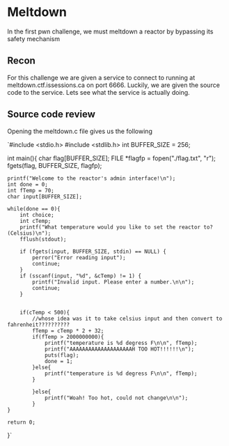 # Meltdown

In the first pwn challenge, we must meltdown a reactor by bypassing its safety mechanism

## Recon

For this challenge we are given a service to connect to running at meltdown.ctf.issessions.ca on port 6666.
Luckily, we are given the source code to the service. Lets see what the service is actually doing.

## Source code review

Opening the meltdown.c file gives us the following

`#include <stdio.h>
#include <stdlib.h>
int BUFFER_SIZE = 256;

int main(){
  char flag[BUFFER_SIZE];
  FILE *flagfp = fopen("./flag.txt", "r");
  fgets(flag, BUFFER_SIZE, flagfp);
  
    printf("Welcome to the reactor's admin interface!\n");
    int done = 0;
    int fTemp = 70;
    char input[BUFFER_SIZE];
    
    while(done == 0){
        int choice;
        int cTemp;
        printf("What temperature would you like to set the reactor to? (Celsius)\n");
        fflush(stdout);
        
        if (fgets(input, BUFFER_SIZE, stdin) == NULL) {
            perror("Error reading input");
            continue;
        }
        if (sscanf(input, "%d", &cTemp) != 1) {
            printf("Invalid input. Please enter a number.\n\n");
            continue;
        }
        
        
        if(cTemp < 500){
            //whose idea was it to take celsius input and then convert to fahrenheit??????????
            fTemp = cTemp * 2 + 32;
            if(fTemp > 2000000000){
                printf("temperature is %d degress F\n\n", fTemp);
                printf("AAAAAAAAAAAAAAAAAAAAH TOO HOT!!!!!!\n");
                puts(flag);
                done = 1;
            }else{
                printf("temperature is %d degress F\n\n", fTemp);
            }
                
            }else{
                printf("Woah! Too hot, could not change\n\n");
            }
    }
    
    return 0;
}`

